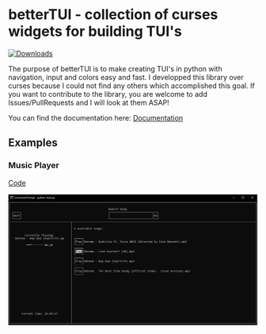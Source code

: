 # betterTUI - collection of curses widgets for building TUI's

[![Downloads](https://static.pepy.tech/badge/bettertui)](https://pepy.tech/project/bettertui)

The purpose of betterTUI is to make creating TUI's in python with navigation, input
and colors easy and fast. I developped this library over curses because I could not find any others
which accomplished this goal. If you want to contribute to the library, you are welcome to add
Issues/PullRequests and I will look at them ASAP!

You can find the documentation here: [Documentation](https://bettertui.readthedocs.io/en/latest/)

## Examples

### Music Player 
[Code](https://github.com/Gomez0015/betterTUI/tree/master/examples/musicPlayer)

![Demo_Screenshot](https://github.com/Gomez0015/betterTUI/blob/f7c04ba5d005b92d3084f69dbf703e725abc2346/examples/musicPlayer/image.png)

